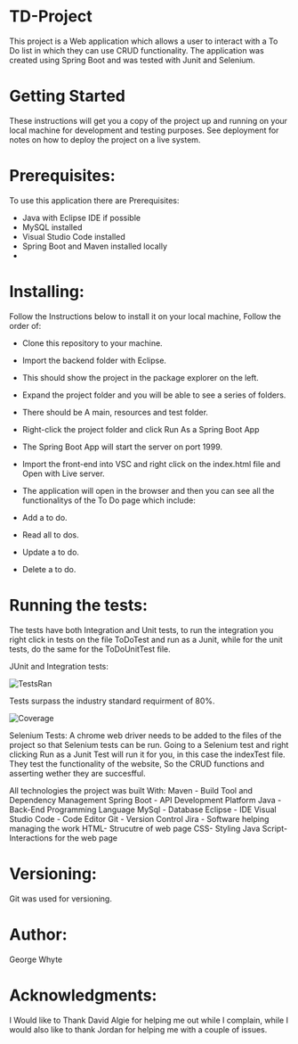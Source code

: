 # TD-Project

This project is a Web application which allows a user to interact with a To Do list in which they can use CRUD functionality.
The application was created using Spring Boot and was tested with Junit and Selenium.

# Getting Started
These instructions will get you a copy of the project up and running on your local machine for development and testing purposes. See deployment for notes on how to deploy the project on a live system.

# Prerequisites:
To use this application there are Prerequisites:
- Java with Eclipse IDE if possible
- MySQL installed
- Visual Studio Code installed
- Spring Boot and Maven installed locally
- 
# Installing:
Follow the Instructions below to install it on your local machine, Follow the order of:

- Clone this repository to your machine.

- Import the backend folder with Eclipse.

- This should show the project in the package explorer on the left.

- Expand the project folder and you will be able to see a series of folders. 

- There should be A main, resources and test folder.

- Right-click the project folder and click Run As a Spring Boot App

- The Spring Boot App will start the server on port 1999.

- Import the front-end into VSC and right click on the index.html file and Open with Live server.

- The application will open in the browser and then you can see all the functionalitys of the To Do page which include:
- Add a to do.
- Read all to dos.

- Update a to do.
- Delete a to do.

# Running the tests:
The tests have both Integration and Unit tests, to run the integration you right click in tests on the file ToDoTest and run as a Junit, while for the unit tests, do the same for the ToDoUnitTest file.

JUnit and Integration tests:

![TestsRan](https://user-images.githubusercontent.com/85874668/128646438-823920df-8705-4a55-ac4c-bce075ac9c37.png)


Tests surpass the industry standard requirment of 80%.

![Coverage](https://user-images.githubusercontent.com/85874668/128646426-c865696c-0e41-4c5b-ae3f-9fab623e594f.png)

Selenium Tests:
A chrome web driver needs to be added to the files of the project so that Selenium tests can be run. 
Going to a Selenium test and right clicking Run as a Junit Test will run it for you, in this case the indexTest file.
They test the functionality of the website, So the CRUD functions and asserting wether they are succesfful. 

All technologies the project was built With:
Maven - Build Tool and Dependency Management
Spring Boot - API Development Platform
Java - Back-End Programming Language
MySql - Database
Eclipse - IDE
Visual Studio Code - Code Editor
Git - Version Control
Jira - Software helping managing the work
HTML- Strucutre of web page
CSS- Styling
Java Script- Interactions for the web page

# Versioning:
Git was used for versioning.

# Author:
George Whyte

# Acknowledgments:
I Would like to Thank David Algie for helping me out while I complain, while I would also like to thank Jordan for helping me with a couple of issues.
